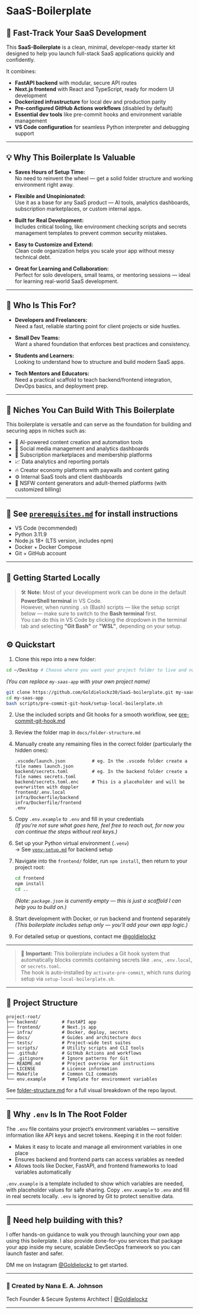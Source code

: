 # SaaS-Boilerplate

## 🚀 Fast-Track Your SaaS Development

This **SaaS-Boilerplate** is a clean, minimal, developer-ready starter kit designed to help you launch full-stack SaaS applications quickly and confidently.

It combines:

- **FastAPI backend** with modular, secure API routes
- **Next.js frontend** with React and TypeScript, ready for modern UI development
- **Dockerized infrastructure** for local dev and production parity
- **Pre-configured GitHub Actions workflows** (disabled by default)
- **Essential dev tools** like pre-commit hooks and environment variable management
- **VS Code configuration** for seamless Python interpreter and debugging support

---

## 💡 Why This Boilerplate Is Valuable

- **Saves Hours of Setup Time:**  
  No need to reinvent the wheel — get a solid folder structure and working environment right away.

- **Flexible and Unopinionated:**  
  Use it as a base for any SaaS product — AI tools, analytics dashboards, subscription marketplaces, or custom internal apps.

- **Built for Real Development:**  
  Includes critical tooling, like environment checking scripts and secrets management templates to prevent common security mistakes.

- **Easy to Customize and Extend:**  
  Clean code organization helps you scale your app without messy technical debt.

- **Great for Learning and Collaboration:**  
  Perfect for solo developers, small teams, or mentoring sessions — ideal for learning real-world SaaS development.

---

## 🎯 Who Is This For?

- **Developers and Freelancers:**  
  Need a fast, reliable starting point for client projects or side hustles.

- **Small Dev Teams:**  
  Want a shared foundation that enforces best practices and consistency.

- **Students and Learners:**  
  Looking to understand how to structure and build modern SaaS apps.

- **Tech Mentors and Educators:**  
  Need a practical scaffold to teach backend/frontend integration, DevOps basics, and deployment prep.

---

## 🧩 Niches You Can Build With This Boilerplate

This boilerplate is versatile and can serve as the foundation for building and securing apps in niches such as:

- 🤖 AI-powered content creation and automation tools
- 🧵 Social media management and analytics dashboards
- 💸 Subscription marketplaces and membership platforms
- 📈 Data analytics and reporting portals
- 🔥 Creator economy platforms with paywalls and content gating
- ⚙️ Internal SaaS tools and client dashboards
- 🩶 NSFW content generators and adult-themed platforms (with customized billing)

---

## 🔧 See [`prerequisites.md`](docs/prerequisites.md) for install instructions

- VS Code (recommended)
- Python 3.11.9
- Node.js 18+ (LTS version, includes npm)
- Docker + Docker Compose
- Git + GitHub account

---

## 🚀 Getting Started Locally

> 🛠 **Note:** Most of your development work can be done in the default **PowerShell terminal** in VS Code.  
> However, when running `.sh` (Bash) scripts — like the setup script below — make sure to switch to the **Bash terminal** first.  
> You can do this in VS Code by clicking the dropdown in the terminal tab and selecting **"Git Bash"** or **"WSL"**, depending on your setup.

## ⚙️ Quickstart

1. Clone this repo into a new folder:

```bash
cd ~/Desktop # Choose where you want your project folder to live and navigate into that folder (e.g. Desktop, Documents, etc.)
```

_(You can replace `my-saas-app` with your own project name)_

```bash
git clone https://github.com/Goldielockz30/SaaS-boilerplate.git my-saas-app
cd my-saas-app
bash scripts/pre-commit-git-hook/setup-local-boilerplate.sh
```

2. Use the included scripts and Git hooks for a smooth workflow, see [pre-commit-git-hook.md](/scripts/pre-commit-git-hook/pre-commit-git-hook.md)

3. Review the folder map in `docs/folder-structure.md`

4. Manually create any remaining files in the correct folder (particularly the hidden ones):

   ```
   .vscode/launch.json          # eg. In the .vscode folder create a file names launch.json
   backend/secrets.toml         # eg. In the backend folder create a file names secrets.toml
   backend/secrets.toml.enc     # This is a placeholder and will be overwritten with doppler
   frontend/.env.local
   infra/Dockerfile/backend
   infra/Dockerfile/frontend
   .env
   ```

5. Copy `.env.example` to `.env` and fill in your credentials  
   _(If you're not sure what goes here, feel free to reach out, for now you can continue the steps without real keys.)_

6. Set up your Python virtual environment (`.venv`)  
   → See [`venv-setup.md`](docs/venv-setup.md) for backend setup

7. Navigate into the `frontend/` folder, run `npm install`, then return to your project root:

   ```bash
   cd frontend
   npm install
   cd ..
   ```

   _(Note: `package.json` is currently empty — this is just a scaffold I can help you to build on.)_

8. Start development with Docker, or run backend and frontend separately  
   _(This boilerplate includes setup only — you’ll add your own app logic.)_

9. For detailed setup or questions, contact me [@goldielockz](https://github.com/goldielockz)

---

> 🔐 **Important:** This boilerplate includes a Git hook system that automatically blocks commits containing secrets like `.env`, `.env.local`, or `secrets.toml`.  
> The hook is auto-installed by `activate-pre-commit`, which runs during setup via `setup-local-boilerplate.sh`.

---

## 📂 Project Structure

```
project-root/
├── backend/         # FastAPI app
├── frontend/        # Next.js app
├── infra/           # Docker, deploy, secrets
├── docs/            # Guides and architecture docs
├── tests/           # Project-wide test suites
├── scripts/         # Utility scripts and CLI tools
├── .github/         # GitHub Actions and workflows
├── .gitignore       # Ignore patterns for Git
├── README.md        # Project overview and instructions
├── LICENSE          # License information
├── Makefile         # Common CLI commands
└── env.example      # Template for environment variables
```

See [folder-structure.md](./docs/folder-structure.md) for a full visual breakdown of the repo layout.

---

## 🔐 Why `.env` Is In The Root Folder

The `.env` file contains your project’s environment variables — sensitive information like API keys and secret tokens. Keeping it in the root folder:

- Makes it easy to locate and manage all environment variables in one place
- Ensures backend and frontend parts can access variables as needed
- Allows tools like Docker, FastAPI, and frontend frameworks to load variables automatically

`.env.example` is a template included to show which variables are needed, with placeholder values for safe sharing. Copy `.env.example` to `.env` and fill in real secrets locally. `.env` is ignored by Git to protect sensitive data.

---

## 🚀 Need help building with this?

I offer hands-on guidance to walk you through launching your own app using this boilerplate. I also provide done-for-you services that package your app inside my secure, scalable DevSecOps framework so you can launch faster and safer.

DM me on Instagram [@Goldielockz](https://www.instagram.com/goldielockz) to get started.

---

### 👤 Created by Nana E. A. Johnson

Tech Founder & Secure Systems Architect | [@Goldielockz](https://github.com/goldielockz30)

---
